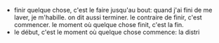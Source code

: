 - finir quelque chose, c'est le faire jusqu'au bout: quand j'ai fini de me laver, je m'habille.
  on dit aussi terminer.
  le contraire de finir, c'est commencer.
  le moment où quelque chose finit, c'est la fin.
- le début, c'est le moment où quelque chose commence: la distri